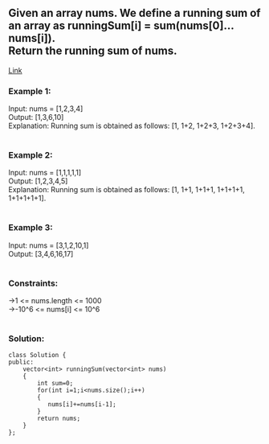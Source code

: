 <h2>Given an array nums. We define a running sum of an array as runningSum[i] = sum(nums[0]…nums[i]).
 <br>
Return the running sum of nums.</h2> <a href="https://leetcode.com/problems/running-sum-of-1d-array/?envType=study-plan&id=level-1"> Link </a>


 

<h3>Example 1:</h3>

Input: nums = [1,2,3,4]<br>
Output: [1,3,6,10]<br>
Explanation: Running sum is obtained as follows: [1, 1+2, 1+2+3, 1+2+3+4].<br><br>

<h3>Example 2:</h3>

Input: nums = [1,1,1,1,1]<br>
Output: [1,2,3,4,5]<br>
Explanation: Running sum is obtained as follows: [1, 1+1, 1+1+1, 1+1+1+1, 1+1+1+1+1].<br><br>

<h3>Example 3:</h3>

Input: nums = [3,1,2,10,1]<br>
Output: [3,4,6,16,17]<br><br>
 

<h3>Constraints:</h3>

->1 <= nums.length <= 1000<br>
->-10^6 <= nums[i] <= 10^6<br><br>

<h3>Solution:</h3>

```
class Solution {
public:
    vector<int> runningSum(vector<int> nums) 
    {
        int sum=0;
        for(int i=1;i<nums.size();i++)
        {
           nums[i]+=nums[i-1];
        }
        return nums;
    }
};
```
